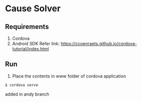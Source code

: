 Cause Solver
============

## Requirements

1. Cordova
2. Android SDK
Refer link: https://ccoenraets.github.io/cordova-tutorial/index.html

## Run

1. Place the contents in www folder of cordova application

```
$ cordova serve

```
added in andy branch

